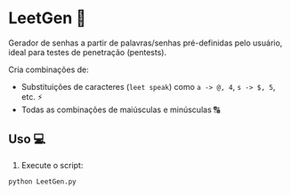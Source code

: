 # LeetGen 🔐

Gerador de senhas a partir de palavras/senhas pré-definidas pelo usuário, ideal para testes de penetração (pentests).  

Cria combinações de:

- Substituições de caracteres (`leet speak`) como `a -> @, 4`, `s -> $, 5`, etc. ⚡
- Todas as combinações de maiúsculas e minúsculas 🔠

## Uso 💻

1. Execute o script:

```bash
python LeetGen.py
